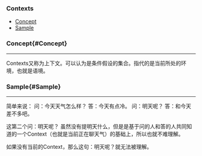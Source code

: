 ### Contexts
* [Concept](#Concept)
* [Sample](#Sample)

### Concept{#Concept}
 
---

Contexts又称为上下文。可以认为是条件假设的集合。指代的是当前所处的环境，也就是语境。

### Sample{#Sample}

---
简单来说：
问：今天天气怎么样？
答：今天有点冷。
问：明天呢？
答：和今天差不多吧。

这第二个问：明天呢？ 虽然没有提明天什么，但是是基于问的人和答的人共同知道的一个Context（也就是当前正在聊天气）的基础上，所以也就不难理解。

如果没有当前的Context，那么这句：明天呢？就无法被理解。